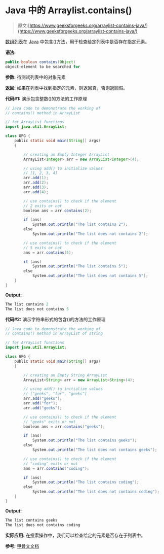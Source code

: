 # Java 中的 Arraylist.contains()

> 原文:[https://www.geeksforgeeks.org/arraylist-contains-java/](https://www.geeksforgeeks.org/arraylist-contains-java/)

[数组列表](https://www.geeksforgeeks.org/arraylist-in-java/)在 [Java](https://www.geeksforgeeks.org/java/) 中包含()方法，用于检查给定列表中是否存在指定元素。

**语法:**

```java
public boolean contains(Object)
object-element to be searched for
```

**参数:**
待测试列表中的对象元素

**返回:**
如果在列表中找到指定的元素，则返回真，否则返回假。

**代码#1:** 演示包含整数()的方法的工作原理

```java
// Java code to demonstrate the working of
// contains() method in ArrayList

// for ArrayList functions
import java.util.ArrayList;

class GFG {
    public static void main(String[] args)
    {

        // creating an Empty Integer ArrayList
        ArrayList<Integer> arr = new ArrayList<Integer>(4);

        // using add() to initialize values
        // [1, 2, 3, 4]
        arr.add(1);
        arr.add(2);
        arr.add(3);
        arr.add(4);

        // use contains() to check if the element
        // 2 exits or not
        boolean ans = arr.contains(2);

        if (ans)
            System.out.println("The list contains 2");
        else
            System.out.println("The list does not contains 2");

        // use contains() to check if the element
        // 5 exits or not
        ans = arr.contains(5);

        if (ans)
            System.out.println("The list contains 5");
        else
            System.out.println("The list does not contains 5");
    }
}
```

**Output:**

```java
The list contains 2
The list does not contains 5

```

**代码#2:** 演示字符串形式的包含()的方法的工作原理

```java
// Java code to demonstrate the working of
// contains() method in ArrayList of string

// for ArrayList functions
import java.util.ArrayList;

class GFG {
    public static void main(String[] args)
    {

        // creating an Empty String ArrayList
        ArrayList<String> arr = new ArrayList<String>(4);

        // using add() to initialize values
        // ["geeks", "for", "geeks"]
        arr.add("geeks");
        arr.add("for");
        arr.add("geeks");

        // use contains() to check if the element
        // "geeks" exits or not
        boolean ans = arr.contains("geeks");

        if (ans)
            System.out.println("The list contains geeks");
        else
            System.out.println("The list does not contains geeks");

        // use contains() to check if the element
        // "coding" exits or not
        ans = arr.contains("coding");

        if (ans)
            System.out.println("The list contains coding");
        else
            System.out.println("The list does not contains coding");
    }
}
```

**Output:**

```java
The list contains geeks
The list does not contains coding

```

**实际应用:**
在搜索操作中，我们可以检查给定的元素是否存在于列表中。

**参考:**
[甲骨文文档](https://docs.oracle.com/javase/6/docs/api/java/util/ArrayList.html#contains(java.lang.Object))